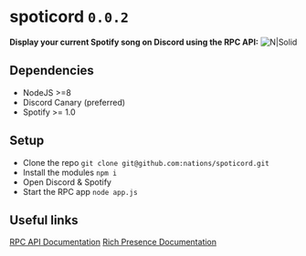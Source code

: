 # spoticord `0.0.2`
**Display your current Spotify song on Discord using the RPC API:**
![N|Solid](https://s.phineas.io/share/DiscordProfile-RR_50.png)

## Dependencies
  - NodeJS >=8
  - Discord Canary (preferred)
  - Spotify >= 1.0

## Setup

  - Clone the repo `git clone git@github.com:nations/spoticord.git`
  - Install the modules `npm i`
  - Open Discord & Spotify
  - Start the RPC app `node app.js`


## Useful links

[RPC API Documentation](https://discordapp.com/developers/docs/topics/rpc)
[Rich Presence Documentation](https://discordapp.com/developers/docs/rich-presence/how-to)
